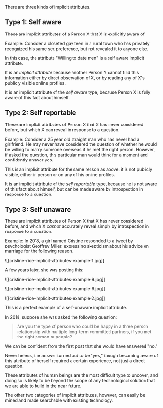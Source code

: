 
There are three kinds of implicit attributes.

## Type 1: Self aware

These are implicit attributes of a Person X that X is explicitly aware of.

Example: Consider a closeted gay teen in a rural town who has privately recognized his same sex preference, but not revealed it to anyone else.

In this case, the attribute "Willing to date men" is a self aware implicit attribute.

It is an _implicit attribute_ because another Person Y cannot find this information either by direct observation of X, or by reading any of X's publicly visible online profiles.

It is an implicit attribute of the _self aware_ type, because Person X is fully aware of this fact about himself.

## Type 2: Self reportable

These are implicit attributes of Person X that X has never considered before, but which X can reveal in response to a question.

Example: Consider a 25 year old straight man who has never had a girlfriend. He may never have considered the question of whether he would be willing to marry someone overseas if he met the right person. However, if asked the question, this particular man would think for a moment and confidently answer yes.

This is an implicit attribute for the same reason as above: it is not publicly visible, either in person or on any of his online profiles.

It is an implicit attribute of the _self reportable_ type, because he is not aware of this fact about himself, but can be made aware by introspection in response to a question.

## Type 3: Self unaware

These are implicit attributes of Person X that X has never considered before, and which X _cannot_ accurately reveal simply by introspection in response to a question.

Example: In 2018, a girl named Cristine responded to a tweet by psychologist Geoffrey Miller, expressing skepticism about his advice on marriage for the following reason.

![[cristine-rice-implicit-attributes-example-1.jpg]]

A few years later, she was posting this:

![[cristine-rice-implicit-attributes-example-9.jpg]]

![[cristine-rice-implicit-attributes-example-6.jpg]]

![[cristine-rice-implicit-attributes-example-2.jpg]]

This is a perfect example of a self-unaware implicit attribute.

In 2018, suppose she was asked the following question:

> Are you the type of person who could be happy in a three person relationship with multiple long-term committed partners, if you met the right person or people?

We can be confident from the first post that she would have answered "no."

Nevertheless, the answer turned out to be "yes," though becoming aware of this attribute of herself required a certain experience, not just a direct question.

These attributes of human beings are the most difficult type to uncover, and doing so is likely to be beyond the scope of any technological solution that we are able to build in the near future.

The other two categories of implicit attributes, however, can easily be mined and made searchable with existing technology.

